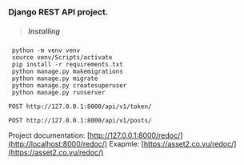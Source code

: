 ### Django REST API project.

>##### Installing
```
 python -m venv venv
 source venv/Scripts/activate
 pip install -r requirements.txt
 python manage.py makemigrations
 python manage.py migrate
 python manage.py createsuperuser
 python manage.py runserver 
```
```
POST http://127.0.0.1:8000/api/v1/token/
```
```
POST http://127.0.0.1:8000/api/v1/posts/
```


Project documentation: [http://127.0.0.1:8000/redoc/](http://localhost:8000/redoc/)
Exapmle: [https://asset2.co.vu/redoc/](https://asset2.co.vu/redoc/)
